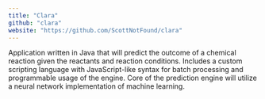 ```yaml
---
title: "Clara"
github: "clara"
website: "https://github.com/ScottNotFound/clara"
---
```


Application written in Java that will predict the outcome of a chemical reaction given the reactants and reaction conditions. Includes a custom scripting language with JavaScript-like syntax for batch processing and programmable usage of the engine. Core of the prediction engine will utilize a neural network implementation of machine learning.
